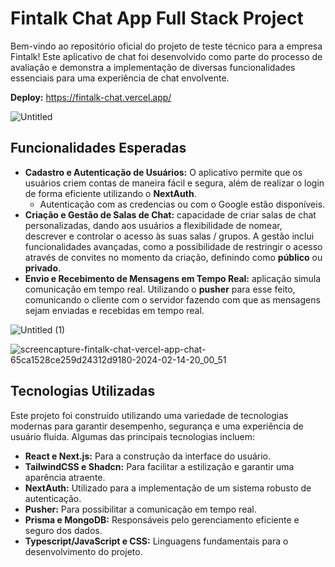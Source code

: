 # Fintalk Chat App Full Stack Project

Bem-vindo ao repositório oficial do projeto de teste técnico para a empresa Fintalk! Este aplicativo de chat foi desenvolvido como parte do processo de avaliação e demonstra a implementação de diversas funcionalidades essenciais para uma experiência de chat envolvente.

**Deploy:** https://fintalk-chat.vercel.app/

![Untitled](https://github.com/ugabb/fintalk-chat/assets/76067595/dcd4ab6d-e3c1-4999-b29b-6d99648573bb)


## **Funcionalidades Esperadas**

- **Cadastro e Autenticação de Usuários:** O aplicativo permite que os usuários criem contas de maneira fácil e segura, além de realizar o login de forma eficiente utilizando o **NextAuth**.
    - Autenticação com as credencias ou com o Google estão disponíveis.
- **Criação e Gestão de Salas de Chat:**  capacidade de criar salas de chat personalizadas, dando aos usuários a flexibilidade de nomear, descrever e controlar o acesso às suas salas / grupos. A gestão inclui funcionalidades avançadas, como a possibilidade de restringir o acesso através de convites no momento da criação, definindo como **público** ou **privado**.
- **Envio e Recebimento de Mensagens em Tempo Real:** aplicação simula comunicação em tempo real. Utilizando o **pusher** para esse feito, comunicando o cliente com o servidor fazendo com que as mensagens sejam enviadas e recebidas em tempo real.

![Untitled (1)](https://github.com/ugabb/fintalk-chat/assets/76067595/26ae2765-44c2-47a3-83c1-b252b2a660ad)



![screencapture-fintalk-chat-vercel-app-chat-65ca1528ce259d24312d9180-2024-02-14-20_00_51](https://github.com/ugabb/fintalk-chat/assets/76067595/c3ff4d61-eb1c-4e90-a1b9-7e233ea90a76)

## **Tecnologias Utilizadas**

Este projeto foi construído utilizando uma variedade de tecnologias modernas para garantir desempenho, segurança e uma experiência de usuário fluida. Algumas das principais tecnologias incluem:

- **React e Next.js:** Para a construção da interface do usuário.
- **TailwindCSS e Shadcn:** Para facilitar a estilização e garantir uma aparência atraente.
- **NextAuth:** Utilizado para a implementação de um sistema robusto de autenticação.
- **Pusher:** Para possibilitar a comunicação em tempo real.
- **Prisma e MongoDB:** Responsáveis pelo gerenciamento eficiente e seguro dos dados.
- **Typescript/JavaScript e CSS:** Linguagens fundamentais para o desenvolvimento do projeto.
